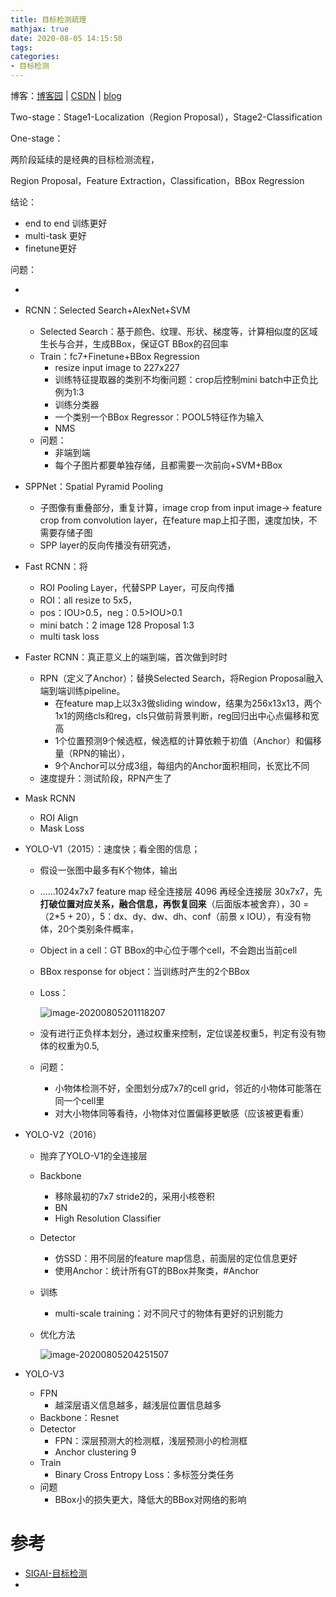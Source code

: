 ```yaml
---
title: 目标检测疏理
mathjax: true
date: 2020-08-05 14:15:50
tags:
categories:
- 目标检测
---
```






博客：[博客园](https://www.cnblogs.com/shine-lee/) | [CSDN](https://blog.csdn.net/blogshinelee) | [blog](https://blog.shinelee.me/)



Two-stage：Stage1-Localization（Region Proposal），Stage2-Classification

One-stage：

两阶段延续的是经典的目标检测流程，

Region Proposal，Feature Extraction，Classification，BBox Regression

结论：

- end to end 训练更好
- multi-task 更好
- finetune更好

问题：

- 



- RCNN：Selected Search+AlexNet+SVM

  - Selected Search：基于颜色、纹理、形状、梯度等，计算相似度的区域生长与合并，生成BBox，保证GT BBox的召回率
  - Train：fc7+Finetune+BBox Regression
    - resize input image to 227x227
    - 训练特征提取器的类别不均衡问题：crop后控制mini batch中正负比例为1:3
    - 训练分类器
    - 一个类别一个BBox Regressor：POOL5特征作为输入
    - NMS
  - 问题：
    - 非端到端
    - 每个子图片都要单独存储，且都需要一次前向+SVM+BBox

- SPPNet：Spatial Pyramid Pooling

  - 子图像有重叠部分，重复计算，image crop from input image→ feature crop from convolution layer，在feature map上扣子图，速度加快，不需要存储子图
  - SPP layer的反向传播没有研究透，

- Fast RCNN：将

  - ROI Pooling Layer，代替SPP Layer，可反向传播
  - ROI：all resize to 5x5，
  - pos：IOU>0.5，neg：0.5>IOU>0.1
  - mini batch：2 image 128 Proposal 1:3
  - multi task loss

- Faster RCNN：真正意义上的端到端，首次做到时时

  - RPN（定义了Anchor）：替换Selected Search，将Region Proposal融入端到端训练pipeline。
    - 在feature map上以3x3做sliding window，结果为256x13x13，两个1x1的网络cls和reg，cls只做前背景判断，reg回归出中心点偏移和宽高
    - 1个位置预测9个候选框，候选框的计算依赖于初值（Anchor）和偏移量（RPN的输出），
    - 9个Anchor可以分成3组，每组内的Anchor面积相同，长宽比不同
  - 速度提升：测试阶段，RPN产生了

- Mask RCNN

  - ROI Align
  - Mask Loss

- YOLO-V1（2015）：速度快；看全图的信息；

  - 假设一张图中最多有K个物体，输出

  - ……1024x7x7 feature map 经全连接层 4096 再经全连接层 30x7x7，先**打破位置对应关系，融合信息，再恢复回来**（后面版本被舍弃），30 = （2*5 + 20），5：dx、dy、dw、dh、conf（前景 x IOU），有没有物体，20个类别条件概率，

  - Object in a cell：GT BBox的中心位于哪个cell，不会跑出当前cell

  - BBox response for object：当训练时产生的2个BBox

  - Loss：

    ![image-20200805201118207](C:\Users\Thinkpad\AppData\Roaming\Typora\typora-user-images\image-20200805201118207.png)

  - 没有进行正负样本划分，通过权重来控制，定位误差权重5，判定有没有物体的权重为0.5,
  - 问题：
    - 小物体检测不好，全图划分成7x7的cell grid，邻近的小物体可能落在同一个cell里
    - 对大小物体同等看待，小物体对位置偏移更敏感（应该被更看重）

- YOLO-V2（2016）

  - 抛弃了YOLO-V1的全连接层

  - Backbone

    - 移除最初的7x7 stride2的，采用小核卷积
    - BN
    - High Resolution Classifier

  - Detector

    - 仿SSD：用不同层的feature map信息，前面层的定位信息更好
    - 使用Anchor：统计所有GT的BBox并聚类，#Anchor

  - 训练

    - multi-scale training：对不同尺寸的物体有更好的识别能力

  - 优化方法

    ![image-20200805204251507](C:\Users\Thinkpad\AppData\Roaming\Typora\typora-user-images\image-20200805204251507.png)

- YOLO-V3

  - FPN
    - 越深层语义信息越多，越浅层位置信息越多
  - Backbone：Resnet
  - Detector
    - FPN：深层预测大的检测框，浅层预测小的检测框
    - Anchor clustering 9
  - Train
    - Binary Cross Entropy Loss：多标签分类任务
  - 问题
    - BBox小的损失更大，降低大的BBox对网络的影响





# 参考

- [SIGAI-目标检测]([http://www.tensorinfinity.com/index.php?r=front/knowledgelist&cata=%E8%AE%A1%E7%AE%97%E6%9C%BA%E8%A7%86%E8%A7%89](http://www.tensorinfinity.com/index.php?r=front/knowledgelist&cata=计算机视觉))
- 